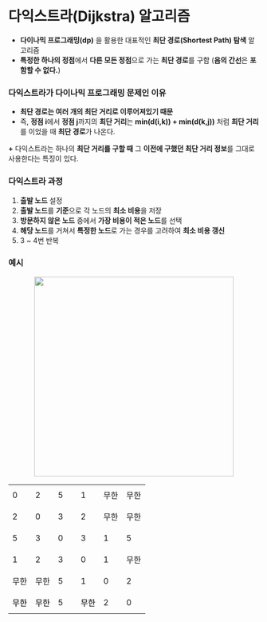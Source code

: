 # 다익스트라(Dijkstra) 알고리즘 

- **다이나믹 프로그래밍(dp)** 을 활용한 대표적인 **최단 경로(Shortest Path) 탐색** 알고리즘
- **특정한 하나의 정점**에서 **다른 모든 정점**으로 가는 **최단 경로**를 구함 (**음의 간선**은 **포함할 수 없다.**)


### 다익스트라가 다이나믹 프로그래밍 문제인 이유 
- **최단 경로는 여러 개의 최단 거리로 이루어져있기 때문**
- 즉, **정점 i**에서 **정점 j**까지의 **최단 거리**는 **min(d(i,k)) + min(d(k,j))** 처럼 **최단 거리**를 이었을 때 **최단 경로**가 나온다.

<b>+</b> 다익스트라는 하나의 **최단 거리를 구할 때** 그 **이전에 구했던 최단 거리 정보**를 그대로 사용한다는 특징이 있다. 

### 다익스트라 과정
 1. **출발 노드** 설정
 2. **출발 노드**를 **기준**으로 각 노드의 **최소 비용**을 저장
 3. **방문하지 않은 노드** 중에서 **가장 비용이 적은 노드**를 선택
 4. **해당 노드**를 거쳐서 **특정한 노드**로 가는 경우를 고려하여 **최소 비용 갱신**
 5. 3 ~ 4번 반복

### 예시
<p align="center"><img src="https://user-images.githubusercontent.com/63500239/109421072-1e890780-7a19-11eb-9e5d-e0c997cc34dd.png" width="400px" height="400px"></p>

<div class="se_sectionArea se_align-left" align = "center">
            <div class="se_editArea">
                <div id="SEDOC-1526265814729--1936273098_table_0" data-attachment-id="" class="se_table_wrap">
                    <div class="se_table_innerWrap">
                        <table class="se_table_col" style="width:100%;">
                            <tbody>
                                <tr>
                                    <td class="se_cell se_align-center" colspan="1" rowspan="1" style="width:16.725979%;height:43.0px;background-color:;">
                                        <div class="se_cellArea"><span class="se_ff_nanumbarungothic">0</span></div>
                                    </td>
                                    <td class="se_cell se_align-center" colspan="1" rowspan="1" style="width:16.548042%;height:43.0px;background-color:;">
                                        <div class="se_cellArea"><span class="se_ff_nanumbarungothic">2</span></div>
                                    </td>
                                    <td class="se_cell se_align-center" colspan="1" rowspan="1" style="width:16.725979%;height:43.0px;background-color:;">
                                        <div class="se_cellArea"><span class="se_ff_nanumbarungothic">5</span></div>
                                    </td>
                                    <td class="se_cell se_align-center" colspan="1" rowspan="1" style="width:16.548042%;height:43.0px;background-color:;">
                                        <div class="se_cellArea"><span class="se_ff_nanumbarungothic">1</span></div>
                                    </td>
                                    <td class="se_cell se_align-center" colspan="1" rowspan="1" style="width:16.725979%;height:43.0px;background-color:;">
                                        <div class="se_cellArea"><span class="se_ff_nanumbarungothic">무한</span></div>
                                    </td>
                                    <td class="se_cell se_align-center" colspan="1" rowspan="1" style="width:16.725979%;height:43.0px;background-color:;">
                                        <div class="se_cellArea"><span class="se_ff_nanumbarungothic">무한</span></div>
                                    </td>
                                </tr>
                                <tr>
                                    <td class="se_cell se_align-center" colspan="1" rowspan="1" style="width:16.725979%;height:43.0px;background-color:;">
                                        <div class="se_cellArea"><span class="se_ff_nanumbarungothic">2</span></div>
                                    </td>
                                    <td class="se_cell se_align-center" colspan="1" rowspan="1" style="width:16.548042%;height:43.0px;background-color:;">
                                        <div class="se_cellArea"><span class="se_ff_nanumbarungothic">0</span></div>
                                    </td>
                                    <td class="se_cell se_align-center" colspan="1" rowspan="1" style="width:16.725979%;height:43.0px;background-color:;">
                                        <div class="se_cellArea"><span class="se_ff_nanumbarungothic">3</span></div>
                                    </td>
                                    <td class="se_cell se_align-center" colspan="1" rowspan="1" style="width:16.548042%;height:43.0px;background-color:;">
                                        <div class="se_cellArea"><span class="se_ff_nanumbarungothic">2</span></div>
                                    </td>
                                    <td class="se_cell se_align-center" colspan="1" rowspan="1" style="width:16.725979%;height:43.0px;background-color:;">
                                        <div class="se_cellArea"><span class="se_ff_nanumbarungothic">무한</span></div>
                                    </td>
                                    <td class="se_cell se_align-center" colspan="1" rowspan="1" style="width:16.725979%;height:43.0px;background-color:;">
                                        <div class="se_cellArea"><span class="se_ff_nanumbarungothic">무한</span></div>
                                    </td>
                                </tr>
                                <tr>
                                    <td class="se_cell se_align-center" colspan="1" rowspan="1" style="width:16.725979%;height:43.0px;background-color:;">
                                        <div class="se_cellArea"><span class="se_ff_nanumbarungothic">5</span></div>
                                    </td>
                                    <td class="se_cell se_align-center" colspan="1" rowspan="1" style="width:16.548042%;height:43.0px;background-color:;">
                                        <div class="se_cellArea"><span class="se_ff_nanumbarungothic">3</span></div>
                                    </td>
                                    <td class="se_cell se_align-center" colspan="1" rowspan="1" style="width:16.725979%;height:43.0px;background-color:;">
                                        <div class="se_cellArea"><span class="se_ff_nanumbarungothic">0</span></div>
                                    </td>
                                    <td class="se_cell se_align-center" colspan="1" rowspan="1" style="width:16.548042%;height:43.0px;background-color:;">
                                        <div class="se_cellArea"><span class="se_ff_nanumbarungothic">3</span></div>
                                    </td>
                                    <td class="se_cell se_align-center" colspan="1" rowspan="1" style="width:16.725979%;height:43.0px;background-color:;">
                                        <div class="se_cellArea"><span class="se_ff_nanumbarungothic">1</span></div>
                                    </td>
                                    <td class="se_cell se_align-center" colspan="1" rowspan="1" style="width:16.725979%;height:43.0px;background-color:;">
                                        <div class="se_cellArea"><span class="se_ff_nanumbarungothic">5</span></div>
                                    </td>
                                </tr>
                                <tr>
                                    <td class="se_cell se_align-center" colspan="1" rowspan="1" style="width:16.725979%;height:43.0px;background-color:;">
                                        <div class="se_cellArea"><span class="se_ff_nanumbarungothic">1</span></div>
                                    </td>
                                    <td class="se_cell se_align-center" colspan="1" rowspan="1" style="width:16.548042%;height:43.0px;background-color:;">
                                        <div class="se_cellArea"><span class="se_ff_nanumbarungothic">2</span></div>
                                    </td>
                                    <td class="se_cell se_align-center" colspan="1" rowspan="1" style="width:16.725979%;height:43.0px;background-color:;">
                                        <div class="se_cellArea"><span class="se_ff_nanumbarungothic">3</span></div>
                                    </td>
                                    <td class="se_cell se_align-center" colspan="1" rowspan="1" style="width:16.548042%;height:43.0px;background-color:;">
                                        <div class="se_cellArea"><span class="se_ff_nanumbarungothic">0</span></div>
                                    </td>
                                    <td class="se_cell se_align-center" colspan="1" rowspan="1" style="width:16.725979%;height:43.0px;background-color:;">
                                        <div class="se_cellArea"><span class="se_ff_nanumbarungothic">1</span></div>
                                    </td>
                                    <td class="se_cell se_align-center" colspan="1" rowspan="1" style="width:16.725979%;height:43.0px;background-color:;">
                                        <div class="se_cellArea"><span class="se_ff_nanumbarungothic">무한</span></div>
                                    </td>
                                </tr>
                                <tr>
                                    <td class="se_cell se_align-center" colspan="1" rowspan="1" style="width:16.725979%;height:43.0px;background-color:;">
                                        <div class="se_cellArea"><span class="se_ff_nanumbarungothic">무한</span></div>
                                    </td>
                                    <td class="se_cell se_align-center" colspan="1" rowspan="1" style="width:16.548042%;height:43.0px;background-color:;">
                                        <div class="se_cellArea"><span class="se_ff_nanumbarungothic">무한</span></div>
                                    </td>
                                    <td class="se_cell se_align-center" colspan="1" rowspan="1" style="width:16.725979%;height:43.0px;background-color:;">
                                        <div class="se_cellArea">5<br></div>
                                    </td>
                                    <td class="se_cell se_align-center" colspan="1" rowspan="1" style="width:16.548042%;height:43.0px;background-color:;">
                                        <div class="se_cellArea"><span class="se_ff_nanumbarungothic">1</span></div>
                                    </td>
                                    <td class="se_cell se_align-center" colspan="1" rowspan="1" style="width:16.725979%;height:43.0px;background-color:;">
                                        <div class="se_cellArea"><span class="se_ff_nanumbarungothic">0</span></div>
                                    </td>
                                    <td class="se_cell se_align-center" colspan="1" rowspan="1" style="width:16.725979%;height:43.0px;background-color:;">
                                        <div class="se_cellArea"><span class="se_ff_nanumbarungothic">2</span></div>
                                    </td>
                                </tr>
                                <tr>
                                    <td class="se_cell se_align-center" colspan="1" rowspan="1" style="width:16.725979%;height:43.0px;background-color:;">
                                        <div class="se_cellArea"><span style="color: rgb(0, 0, 0);" class="se_ff_nanumbarungothic">무한</span></div>
                                    </td>
                                    <td class="se_cell se_align-center" colspan="1" rowspan="1" style="width:16.548042%;height:43.0px;background-color:;">
                                        <div class="se_cellArea"><span style="color: rgb(0, 0, 0);" class="se_ff_nanumbarungothic">무한</span></div>
                                    </td>
                                    <td class="se_cell se_align-center" colspan="1" rowspan="1" style="width:16.725979%;height:43.0px;background-color:;">
                                        <div class="se_cellArea"><span class="se_ff_nanumbarungothic">5</span></div>
                                    </td>
                                    <td class="se_cell se_align-center" colspan="1" rowspan="1" style="width:16.548042%;height:43.0px;background-color:;">
                                        <div class="se_cellArea"><span style="color: rgb(0, 0, 0);" class="se_ff_nanumbarungothic">무한</span></div>
                                    </td>
                                    <td class="se_cell se_align-center" colspan="1" rowspan="1" style="width:16.725979%;height:43.0px;background-color:;">
                                        <div class="se_cellArea"><span class="se_ff_nanumbarungothic">2</span></div>
                                    </td>
                                    <td class="se_cell se_align-center" colspan="1" rowspan="1" style="width:16.725979%;height:43.0px;background-color:;">
                                        <div class="se_cellArea"><span class="se_ff_nanumbarungothic">0</span></div>
                                    </td>
                                </tr>
                            </tbody>
                        </table>
                    </div>
                </div>
            </div>
        </div>

